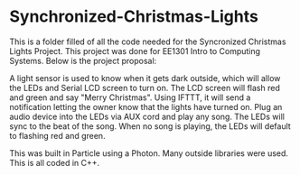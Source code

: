 # Synchronized-Christmas-Lights

This is a folder filled of all the code needed for the Syncronized Christmas Lights Project. 
This project was done for EE1301 Intro to Computing Systems.
Below is the project proposal:

A light sensor is used to know when it gets dark outside, which will allow the LEDs and Serial LCD screen to turn on.
The LCD screen will flash red and green and say "Merry Christmas".
Using IFTTT, it will send a notification letting the owner know that the lights have turned on.
Plug an audio device into the LEDs via AUX cord and play any song. The LEDs will sync to the beat of the song.
When no song is playing, the LEDs will default to flashing red and green.

This was built in Particle using a Photon. Many outside libraries were used. This is all coded in C++.
